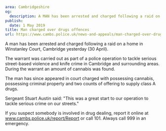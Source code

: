 ```yaml
area: Cambridgeshire
og:
  description: A MAN has been arrested and charged following a raid on his home in Winstanley Court, Cambridge yesterday (30 April).
publish:
  date: 1 May 2019
title: Man charged over drugs offences
url: https://www.cambs.police.uk/news-and-appeals/man-charged-over-drugs-offences
```

A man has been arrested and charged following a raid on a home in Winstanley Court, Cambridge yesterday (30 April).

The warrant was carried out as part of a police operation to tackle serious street-based violence and knife crime in Cambridge and surrounding areas. During the warrant an amount of cannabis was found.

The man has since appeared in court charged with possessing cannabis, possessing criminal property and two counts of offering to supply class A drugs.

Sergeant Stuart Austin said: "This was a great start to our operation to tackle serious crime on our streets."

If you suspect somebody is involved in drug dealing, report it online at www.cambs.police.uk/report/Report or call 101. Always call 999 in an emergency.
